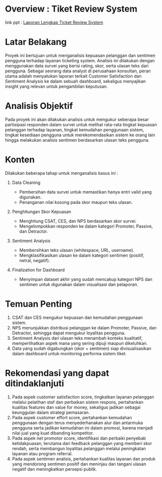 # Overview : Tiket Review System

link ppt : [Laporan Lengkap Ticket Review System](https://docs.google.com/presentation/d/1ACNR_HD7tJjat5QGnfBWlEjOCMU_lmnaeOh5F38sN3o/edit?usp=sharing)

# Latar Belakang
Proyek ini bertujuan untuk menganalisis kepuasan pelanggan dan sentimen pengguna terhadap layanan ticketing system. Analisis ini dilakukan dengan menggunakan data survei yang berisi rating, skor, serta ulasan teks dari pengguna. Sebagai seorang data analyst di perusahaan konsultan, peran utama adalah menyatukan laporan terkait Customer Satisfaction dan Sentiment Analysis ke dalam sebuah dashboard, sekaligus menyajikan insight yang relevan untuk pengambilan keputusan.

# Analisis Objektif
Pada proyek ini akan dilakukan analisis untuk mengukur seberapa besar partisipasi responden dalam survei untuk melihat rata-rata tingkat kepuasan pelanggan terhadap layanan, tingkat kemudahan penggunaan sistem, tingkat kesediaan pengguna untuk merekomendasikan sistem ke orang lain hingga melakukan analisis sentimen berdasarkan ulasan teks pengguna.

# Konten
Dilakukan beberapa tahap untuk menganalisis kasus ini :

1. Data Cleaning
    - Pembersihan data survei untuk memastikan hanya entri valid yang digunakan.
    - Penanganan nilai kosong pada skor maupun teks ulasan.

2. Penghitungan Skor Kepuasan
    - Menghitung CSAT, CES, dan NPS berdasarkan skor survei.
    - Mengelompokkan responden ke dalam kategori Promoter, Passive, dan Detractor.

3. Sentiment Analysis
    - Membersihkan teks ulasan (whitespace, URL, username).
    - Mengklasifikasikan ulasan ke dalam kategori sentimen (positif, netral, negatif).

4. Finalization for Dashboard
    - Menyimpan dataset akhir yang sudah mencakup kategori NPS dan sentimen untuk digunakan dalam visualisasi dan pelaporan.

# Temuan Penting

1. CSAT dan CES mengukur kepuasan dan kemudahan penggunaan sistem.
2. NPS menunjukkan distribusi pelanggan ke dalam Promoter, Passive, dan Detractor, sehingga dapat mengukur loyalitas pengguna.
3. Sentiment Analysis dari ulasan teks menambah konteks kualitatif, memperlihatkan aspek mana yang sering dipuji maupun dikeluhkan.
4. Data yang sudah digabungkan (skor + sentimen) siap divisualisasikan dalam dashboard untuk monitoring performa sistem tiket.

# Rekomendasi yang dapat ditindaklanjuti
1. Pada aspek customer satisfaction score, tingkatkan layanan pelanggan melalui pelatihan staf dan perbaikan sistem respons, pertahankan kualitas features dan value for money, sekaligus jadikan sebagai keunggulan dalam strategi pemasaran.
2. Pada aspek customer effort score, pertahankan kemudahan penggunaan dengan terus menyederhanakan alur dan antarmuka pengguna serta jadikan kemudahan ini dalam promosi, karena menjadi nilai jual yang kuat dibanding kompetitor.
3. Pada aspek net promotor score, identifikasi dan perbaiki penyebab ketidakpuasan, terutama dari feedback pelanggan yang memberi skor rendah, serta membangun  loyalitas pelanggan melalui peningkatan layanan atau program referral.
4. Pada aspek sentimen analisis, pertahankan kualitas layanan dan produk yang mendorong sentimen positif dan meninjau dan tangani ulasan negatif dan meningkatkan persepsi publik.



